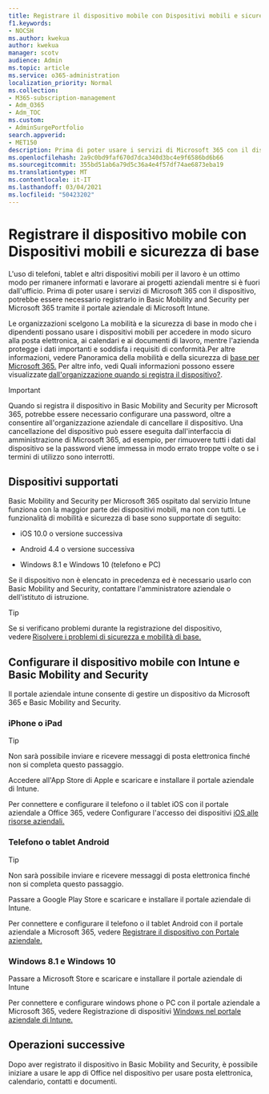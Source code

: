 ```yaml
---
title: Registrare il dispositivo mobile con Dispositivi mobili e sicurezza di base
f1.keywords:
- NOCSH
ms.author: kwekua
author: kwekua
manager: scotv
audience: Admin
ms.topic: article
ms.service: o365-administration
localization_priority: Normal
ms.collection:
- M365-subscription-management
- Adm_O365
- Adm_TOC
ms.custom:
- AdminSurgePortfolio
search.appverid:
- MET150
description: Prima di poter usare i servizi di Microsoft 365 con il dispositivo, potrebbe essere necessario registrarlo in Basic Mobility and Security per Microsoft 365.
ms.openlocfilehash: 2a9c0bd9faf670d7dca340d3bc4e9f6586bd6b66
ms.sourcegitcommit: 355bd51ab6a79d5c36a4e4f57df74ae6873eba19
ms.translationtype: MT
ms.contentlocale: it-IT
ms.lasthandoff: 03/04/2021
ms.locfileid: "50423202"
---
```

# <a name="enroll-your-mobile-device-using-basic-mobility-and-security"></a>Registrare il dispositivo mobile con Dispositivi mobili e sicurezza di base

L'uso di telefoni, tablet e altri dispositivi mobili per il lavoro è un ottimo modo per rimanere informati e lavorare ai progetti aziendali mentre si è fuori dall'ufficio. Prima di poter usare i servizi di Microsoft 365 con il dispositivo, potrebbe essere necessario registrarlo in Basic Mobility and Security per Microsoft 365 tramite il portale aziendale di Microsoft Intune.

Le organizzazioni scelgono La mobilità e la sicurezza di base in modo che i dipendenti possano usare i dispositivi mobili per accedere in modo sicuro alla posta elettronica, ai calendari e ai documenti di lavoro, mentre l'azienda protegge i dati importanti e soddisfa i requisiti di conformità.Per altre informazioni, vedere Panoramica della mobilità e della sicurezza di [base per Microsoft 365.](overview.md) Per altre info, vedi Quali informazioni possono essere visualizzate [dall'organizzazione quando si registra il dispositivo?](https://docs.microsoft.com/intune-user-help/what-info-can-your-company-see-when-you-enroll-your-device-in-intune).

>[!IMPORTANT] 
>Quando si registra il dispositivo in Basic Mobility and Security per Microsoft 365, potrebbe essere necessario configurare una password, oltre a consentire all'organizzazione aziendale di cancellare il dispositivo. Una cancellazione del dispositivo può essere eseguita dall'interfaccia di amministrazione di Microsoft 365, ad esempio, per rimuovere tutti i dati dal dispositivo se la password viene immessa in modo errato troppe volte o se i termini di utilizzo sono interrotti.

## <a name="supported-devices"></a>Dispositivi supportati

Basic Mobility and Security per Microsoft 365 ospitato dal servizio Intune funziona con la maggior parte dei dispositivi mobili, ma non con tutti. Le funzionalità di mobilità e sicurezza di base sono supportate di seguito:

- iOS 10.0 o versione successiva

- Android 4.4 o versione successiva

- Windows 8.1 e Windows 10 (telefono e PC)

Se il dispositivo non è elencato in precedenza ed è necessario usarlo con Basic Mobility and Security, contattare l'amministratore aziendale o dell'istituto di istruzione.

>[!TIP]
>Se si verificano problemi durante la registrazione del dispositivo, vedere [Risolvere i problemi di sicurezza e mobilità di base.](troubleshoot.md)

## <a name="set-up-your-mobile-device-with-intune-and-basic-mobility-and-security"></a>Configurare il dispositivo mobile con Intune e Basic Mobility and Security

Il portale aziendale intune consente di gestire un dispositivo da Microsoft 365 e Basic Mobility and Security.

### <a name="iphone-or-ipad"></a>iPhone o iPad

>[!TIP]
>Non sarà possibile inviare e ricevere messaggi di posta elettronica finché non si completa questo passaggio.

Accedere all'App Store di Apple e scaricare e installare il portale aziendale di Intune.

Per connettere e configurare il telefono o il tablet iOS con il portale aziendale a Office 365, vedere Configurare l'accesso dei dispositivi [iOS alle risorse aziendali.](https://go.microsoft.com/fwlink/?linkid=875316)

### <a name="android-phone-or-tablet"></a>Telefono o tablet Android

>[!TIP]
>Non sarà possibile inviare e ricevere messaggi di posta elettronica finché non si completa questo passaggio.

Passare a Google Play Store e scaricare e installare il portale aziendale di Intune.

Per connettere e configurare il telefono o il tablet Android con il portale aziendale a Microsoft 365, vedere [Registrare il dispositivo con Portale aziendale.](https://go.microsoft.com/fwlink/?linkid=875317)

### <a name="windows-81-and-windows-10"></a>Windows 8.1 e Windows 10

Passare a Microsoft Store e scaricare e installare il portale aziendale di Intune

Per connettere e configurare windows phone o PC con il portale aziendale a Microsoft 365, vedere Registrazione di dispositivi [Windows nel portale aziendale di Intune.](https://docs.microsoft.com/intune-user-help/windows-enrollment-company-portal)

## <a name="whats-next"></a>Operazioni successive

Dopo aver registrato il dispositivo in Basic Mobility and Security, è possibile iniziare a usare le app di Office nel dispositivo per usare posta elettronica, calendario, contatti e documenti.
